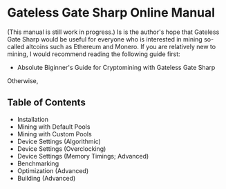 # Gateless Gate Sharp Online Manual

(This manual is still work in progress.) Is is the author's hope that Gateless Gate Sharp would be useful for everyone
who is interested in mining so-called altcoins such as Ethereum and Monero. If you are relatively new to mining, I would recommend
reading the following guide first:

* Absolute Biginner's Guide for Cryptomining with Gateless Gate Sharp

Otherwise,
## Table of Contents

* Installation
* Mining with Default Pools
* Mining with Custom Pools
* Device Settings (Algorithmic)
* Device Settings (Overclocking)
* Device Settings (Memory Timings; Advanced)
* Benchmarking
* Optimization (Advanced)
* Building (Advanced)
